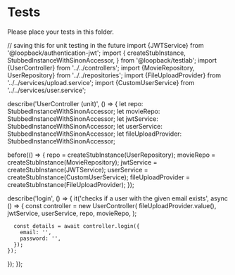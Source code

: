 # Tests

Please place your tests in this folder.

// saving this for unit testing in the future
import {JWTService} from '@loopback/authentication-jwt';
import {
createStubInstance,
StubbedInstanceWithSinonAccessor,
} from '@loopback/testlab';
import {UserController} from '../../controllers';
import {MovieRepository, UserRepository} from '../../repositories';
import {FileUploadProvider} from '../../services/upload.service';
import {CustomUserService} from '../../services/user.service';

describe('UserController (unit)', () => {
let repo: StubbedInstanceWithSinonAccessor<UserRepository>;
let movieRepo: StubbedInstanceWithSinonAccessor<MovieRepository>;
let jwtService: StubbedInstanceWithSinonAccessor<JWTService>;
let userService: StubbedInstanceWithSinonAccessor<CustomUserService>;
let fileUploadProvider: StubbedInstanceWithSinonAccessor<FileUploadProvider>;

before(() => {
repo = createStubInstance(UserRepository);
movieRepo = createStubInstance(MovieRepository);
jwtService = createStubInstance(JWTService);
userService = createStubInstance(CustomUserService);
fileUploadProvider = createStubInstance(FileUploadProvider);
});

describe('login', () => {
it('checks if a user with the given email exists', async () => {
const controller = new UserController(
fileUploadProvider.value(),
jwtService,
userService,
repo,
movieRepo,
);

      const details = await controller.login({
        email: '',
        password: '',
      });
    });

});
});
